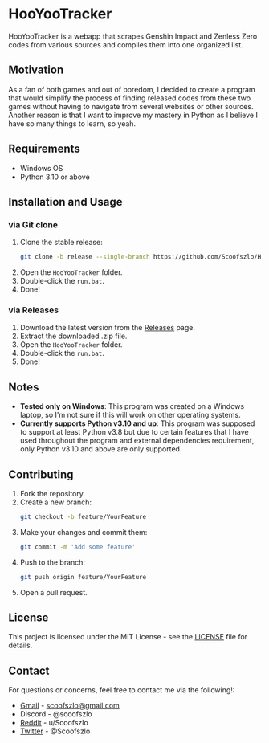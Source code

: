# HooYooTracker

HooYooTracker is a webapp that scrapes Genshin Impact and Zenless Zero codes from various sources and compiles them into one organized list. 

## Motivation

As a fan of both games and out of boredom, I decided to create a program that would simplify the process of finding released codes from these two games without having to navigate from several websites or other sources. Another reason is that I want to improve my mastery in Python as I believe I have so many things to learn, so yeah.

## Requirements
- Windows OS
- Python 3.10 or above

## Installation and Usage

### via Git clone

1. Clone the stable release:
    ```sh
    git clone -b release --single-branch https://github.com/Scoofszlo/HooYooTracker.git
    ```
2. Open the `HooYooTracker` folder.
3. Double-click the `run.bat`.
4. Done!

### via Releases
1. Download the latest version from the [Releases](https://github.com/Scoofszlo/HooYooTracker/releases) page.
2. Extract the downloaded .zip file.
3. Open the `HooYooTracker` folder.
4. Double-click the `run.bat`.
5. Done!

## Notes
- **Tested only on Windows**: This program was created on a Windows laptop, so I'm not sure if this will work on other operating systems.
- **Currently supports Python v3.10 and up**: This program was supposed to support at least Python v3.8 but due to certain features that I have used throughout the program and external dependencies requirement, only Python v3.10 and above are only supported.

## Contributing

1. Fork the repository.
2. Create a new branch:
    ```sh
    git checkout -b feature/YourFeature
    ```
3. Make your changes and commit them:
    ```sh
    git commit -m 'Add some feature'
    ```
4. Push to the branch:
    ```sh
    git push origin feature/YourFeature
    ```
5. Open a pull request.

## License

This project is licensed under the MIT License - see the [LICENSE](LICENSE) file for details.

## Contact

For questions or concerns, feel free to contact me via the following!:
- [Gmail](mailto:scoofszlo@gmail.com) - scoofszlo@gmail.com
- Discord - @scoofszlo
- [Reddit](https://www.reddit.com/user/Scoofszlo/) - u/Scoofszlo
- [Twitter](https://twitter.com/Scoofszlo) - @Scoofszlo
